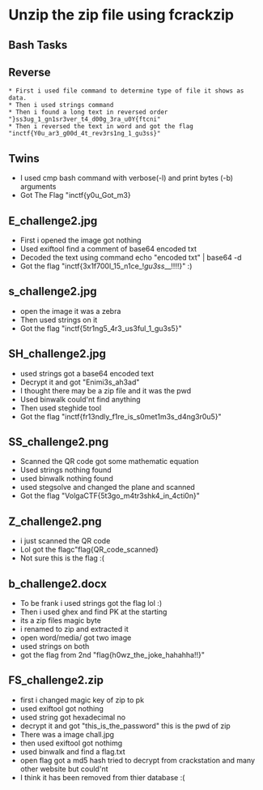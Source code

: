 # Unzip the zip file using fcrackzip
## Bash Tasks
 ## Reverse
    * First i used file command to determine type of file it shows as data.
    * Then i used strings command
    * Then i found a long text in reversed order "}ss3ug_1_gn1sr3ver_t4_d00g_3ra_u0Y{ftcni"
    * Then i reversed the text in word and got the flag "inctf{Y0u_ar3_g00d_4t_rev3rs1ng_1_gu3ss}"
 ## Twins
   * I used cmp bash command with verbose(-l) and print bytes (-b) arguments
   * Got The Flag "inctf{y0u_Got_m3} 
## E_challenge2.jpg
 * First i opened the image got nothing
 * Used exiftool find a comment of base64 encoded txt
 * Decoded the text using command echo "encoded txt" | base64 -d
 * Got the flag "inctf{3x1f700l_15_n1ce_!_gu3ss___!!!!}" :)
## s_challenge2.jpg
 * open the image it was a zebra
 * Then used strings on it
 * Got the flag "inctf{5tr1ng5_4r3_us3ful_1_gu3s5}"
## SH_challenge2.jpg 
 * used strings got a base64 encoded text
 * Decrypt it and got "Enimi3s_ah3ad"
 * I thought there may be a zip file and it was the pwd
 * Used binwalk could'nt find anything
 * Then used steghide tool 
 * Got the flag "inctf{fr13ndly_f1re_is_s0met1m3s_d4ng3r0u5}"
## SS_challenge2.png
 * Scanned the QR code got some mathematic equation
 * Used strings nothing found
 * used binwalk nothing found
 * used stegsolve and changed the plane and scanned
 * Got the flag "VolgaCTF{5t3go_m4tr3shk4_in_4cti0n}"
## Z_challenge2.png
 * i just scanned the QR code 
 * Lol got the flagc"flag{QR_code_scanned}
 * Not sure this is the flag :(
## b_challenge2.docx 
 * To be frank i used strings got the flag lol :)
 * Then i used ghex and find PK at the starting 
 * its a zip files magic byte
 * i renamed to zip and extracted it
 * open word/media/ got two image 
 * used strings on both 
 * got the flag from 2nd "flag{h0wz_the_joke_hahahha!!}"
## FS_challenge2.zip 
 * first i changed magic key of zip to pk
 * used exiftool got nothing
 * used string got hexadecimal no
 * decrypt it and got "this_is_the_password" this is the pwd of zip
 * There was a image chall.jpg 
 * then used exiftool got nothimg
 * used binwalk and find a flag.txt 
 * open flag got a md5 hash tried to decrypt from crackstation and many other website but could'nt
 * I think it has been removed from thier database :(

 
